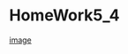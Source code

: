 # HomeWork5_4
[image](https://github.com/user-attachments/assets/29e8ec9e-14e5-451a-9bef-1a81817b5d9a)
